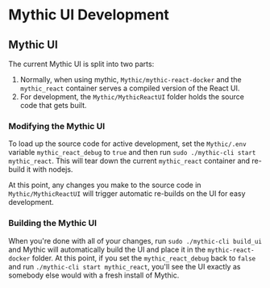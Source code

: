 # Mythic UI Development

## Mythic UI

The current Mythic UI is split into two parts:

1. Normally, when using mythic, `Mythic/mythic-react-docker` and the `mythic_react` container serves a compiled version of the React UI.
2. For development, the `Mythic/MythicReactUI` folder holds the source code that gets built.

### Modifying the Mythic UI

To load up the source code for active development, set the `Mythic/.env` variable `mythic_react_debug` to `true` and then run `sudo ./mythic-cli start mythic_react`. This will tear down the current `mythic_react` container and re-build it with nodejs.

At this point, any changes you make to the source code in `Mythic/MythicReactUI` will trigger automatic re-builds on the UI for easy development.

### Building the Mythic UI

When you're done with all of your changes, run `sudo ./mythic-cli build_ui` and Mythic will automatically build the UI and place it in the `mythic-react-docker` folder. At this point, if you set the `mythic_react_debug` back to `false` and run `./mythic-cli start mythic_react`, you'll see the UI exactly as somebody else would with a fresh install of Mythic.
